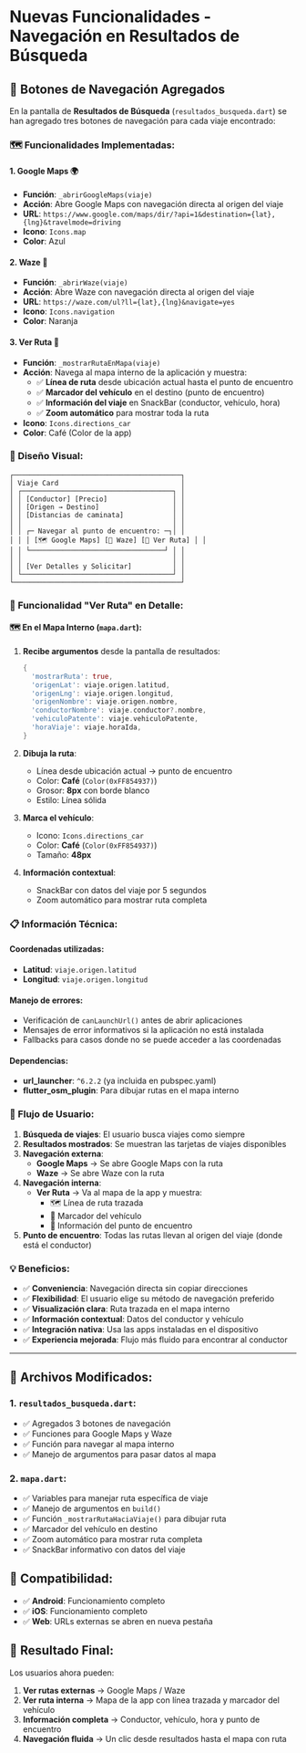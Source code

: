# Nuevas Funcionalidades - Navegación en Resultados de Búsqueda

## 📱 Botones de Navegación Agregados

En la pantalla de **Resultados de Búsqueda** (`resultados_busqueda.dart`) se han agregado tres botones de navegación para cada viaje encontrado:

### 🗺️ Funcionalidades Implementadas:

#### 1. **Google Maps** 🌍
- **Función**: `_abrirGoogleMaps(viaje)`
- **Acción**: Abre Google Maps con navegación directa al origen del viaje
- **URL**: `https://www.google.com/maps/dir/?api=1&destination={lat},{lng}&travelmode=driving`
- **Icono**: `Icons.map`
- **Color**: Azul

#### 2. **Waze** 🧭  
- **Función**: `_abrirWaze(viaje)`
- **Acción**: Abre Waze con navegación directa al origen del viaje
- **URL**: `https://waze.com/ul?ll={lat},{lng}&navigate=yes`
- **Icono**: `Icons.navigation`
- **Color**: Naranja

#### 3. **Ver Ruta** 🚗
- **Función**: `_mostrarRutaEnMapa(viaje)`
- **Acción**: Navega al mapa interno de la aplicación y muestra:
  - ✅ **Línea de ruta** desde ubicación actual hasta el punto de encuentro
  - ✅ **Marcador del vehículo** en el destino (punto de encuentro)
  - ✅ **Información del viaje** en SnackBar (conductor, vehículo, hora)
  - ✅ **Zoom automático** para mostrar toda la ruta
- **Icono**: `Icons.directions_car`
- **Color**: Café (Color de la app)

### 🎨 Diseño Visual:

```
┌─────────────────────────────────────────┐
│ Viaje Card                              │
│ ┌─────────────────────────────────────┐ │
│ │ [Conductor] [Precio]                │ │
│ │ [Origen → Destino]                  │ │
│ │ [Distancias de caminata]            │ │
│ │                                     │ │
│ │ ┌─ Navegar al punto de encuentro: ─┐│ │
│ │ │ [🗺️ Google Maps] [🧭 Waze] [🚗 Ver Ruta] │ │
│ │ └─────────────────────────────────┘ │ │
│ │                                     │ │
│ │ [Ver Detalles y Solicitar]          │ │
│ └─────────────────────────────────────┘ │
└─────────────────────────────────────────┘
```

### 📱 Funcionalidad "Ver Ruta" en Detalle:

#### 🗺️ **En el Mapa Interno** (`mapa.dart`):
1. **Recibe argumentos** desde la pantalla de resultados:
   ```dart
   {
     'mostrarRuta': true,
     'origenLat': viaje.origen.latitud,
     'origenLng': viaje.origen.longitud,
     'origenNombre': viaje.origen.nombre,
     'conductorNombre': viaje.conductor?.nombre,
     'vehiculoPatente': viaje.vehiculoPatente,
     'horaViaje': viaje.horaIda,
   }
   ```

2. **Dibuja la ruta**:
   - Línea desde ubicación actual → punto de encuentro
   - Color: **Café** (`Color(0xFF854937)`) 
   - Grosor: **8px** con borde blanco
   - Estilo: Línea sólida

3. **Marca el vehículo**:
   - Icono: `Icons.directions_car`
   - Color: **Café** (`Color(0xFF854937)`)
   - Tamaño: **48px**

4. **Información contextual**:
   - SnackBar con datos del viaje por 5 segundos
   - Zoom automático para mostrar ruta completa

### 📋 Información Técnica:

#### Coordenadas utilizadas:
- **Latitud**: `viaje.origen.latitud`
- **Longitud**: `viaje.origen.longitud`

#### Manejo de errores:
- Verificación de `canLaunchUrl()` antes de abrir aplicaciones
- Mensajes de error informativos si la aplicación no está instalada
- Fallbacks para casos donde no se puede acceder a las coordenadas

#### Dependencias:
- **url_launcher**: `^6.2.2` (ya incluida en pubspec.yaml)
- **flutter_osm_plugin**: Para dibujar rutas en el mapa interno

### 🚀 Flujo de Usuario:

1. **Búsqueda de viajes**: El usuario busca viajes como siempre
2. **Resultados mostrados**: Se muestran las tarjetas de viajes disponibles
3. **Navegación externa**:
   - **Google Maps** → Se abre Google Maps con la ruta
   - **Waze** → Se abre Waze con la ruta  
4. **Navegación interna**:
   - **Ver Ruta** → Va al mapa de la app y muestra:
     - 🗺️ Línea de ruta trazada
     - 🚗 Marcador del vehículo
     - 📍 Información del punto de encuentro
5. **Punto de encuentro**: Todas las rutas llevan al origen del viaje (donde está el conductor)

### 💡 Beneficios:

- ✅ **Conveniencia**: Navegación directa sin copiar direcciones
- ✅ **Flexibilidad**: El usuario elige su método de navegación preferido
- ✅ **Visualización clara**: Ruta trazada en el mapa interno
- ✅ **Información contextual**: Datos del conductor y vehículo
- ✅ **Integración nativa**: Usa las apps instaladas en el dispositivo
- ✅ **Experiencia mejorada**: Flujo más fluido para encontrar al conductor

---

## 🔧 Archivos Modificados:

### 1. **`resultados_busqueda.dart`**:
- ✅ Agregados 3 botones de navegación
- ✅ Funciones para Google Maps y Waze
- ✅ Función para navegar al mapa interno
- ✅ Manejo de argumentos para pasar datos al mapa

### 2. **`mapa.dart`**:
- ✅ Variables para manejar ruta específica de viaje
- ✅ Manejo de argumentos en `build()`
- ✅ Función `_mostrarRutaHaciaViaje()` para dibujar ruta
- ✅ Marcador del vehículo en destino
- ✅ Zoom automático para mostrar ruta completa
- ✅ SnackBar informativo con datos del viaje

## 📱 Compatibilidad:

- ✅ **Android**: Funcionamiento completo
- ✅ **iOS**: Funcionamiento completo  
- ✅ **Web**: URLs externas se abren en nueva pestaña

## 🎯 Resultado Final:

Los usuarios ahora pueden:
1. **Ver rutas externas** → Google Maps / Waze
2. **Ver ruta interna** → Mapa de la app con línea trazada y marcador del vehículo
3. **Información completa** → Conductor, vehículo, hora y punto de encuentro
4. **Navegación fluida** → Un clic desde resultados hasta el mapa con ruta
